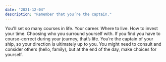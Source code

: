 ```yaml
---
date: "2021-12-04"
description: "Remember that you’re the captain."
---
```


You'll set so many courses in life. Your career. Where to live. How to invest your time. Choosing who you surround yourself with. If you find you have to course-correct during your journey, that’s life. You’re the captain of your ship, so your direction is ultimately up to you. You might need to consult and consider others (hello, family), but at the end of the day, make choices for yourself.
